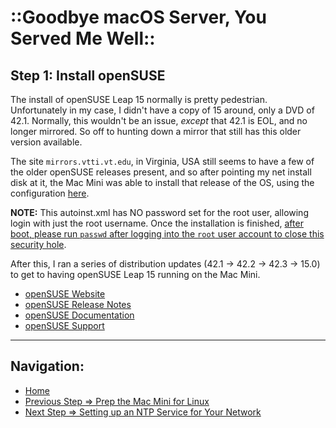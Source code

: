 # ::Goodbye macOS Server, You Served Me Well::

## Step 1: Install openSUSE

The install of openSUSE Leap 15 normally is pretty pedestrian. Unfortunately in my case, I didn't have a copy of 15 around, only a DVD of 42.1. Normally, this wouldn't be an issue, _except_ that 42.1 is EOL, and no longer mirrored. So off to hunting down a mirror that still has this older version available.

The site ```mirrors.vtti.vt.edu```, in Virginia, USA still seems to have a few of the older openSUSE releases present, and so after pointing my net install disk at it, the Mac Mini was able to install that release of the OS, using the configuration [here](https://github.com/greeneg/website/blob/master/configuration/autoinst.xml).

**NOTE:** This autoinst.xml has NO password set for the root user, allowing login with just the root username. Once the installation is finished, <u>after boot, please run `passwd` after logging into the `root` user account to close this security hole</u>.

After this, I ran a series of distribution updates (42.1 -> 42.2 -> 42.3 -> 15.0) to get to having openSUSE Leap 15 running on the Mac Mini.

* [openSUSE Website](http://www.opensuse.org)
* [openSUSE Release Notes](https://en.opensuse.org/Portal:15.0?pk_campaign=counter)
* [openSUSE Documentation](https://doc.opensuse.org)
* [openSUSE Support](https://en.opensuse.org/Portal:Support)


---

## Navigation:

* [Home](https://greeneg.github.io)
* [Previous Step => Prep the Mac Mini for Linux](prep_mac_mini_for_linux.md)
* [Next Step => Setting up an NTP Service for Your Network](setup_ntp.md)
